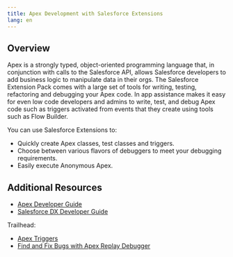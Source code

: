 ```yaml
---
title: Apex Development with Salesforce Extensions
lang: en
---
```


## Overview

Apex is a strongly typed, object-oriented programming language that, in conjunction with calls to the Salesforce API, allows Salesforce developers to add business logic to manipulate data in their orgs. 
The Salesforce Extension Pack comes with a large set of tools for writing, testing, refactoring and debugging your Apex code. In app assistance makes it easy for even low code developers and admins to write, test, and debug Apex code such as triggers activated from events that they create using tools such as Flow Builder. 

You can use Salesforce Extensions to:
-  Quickly create Apex classes, test classes and triggers.
-  Choose between various flavors of debuggers to meet your debugging requirements.
-  Easily execute Anonymous Apex.

## Additional Resources

- [Apex Developer Guide](https://developer.salesforce.com/docs/atlas.en-us.apexcode.meta/apexcode/apex_dev_guide.htm)
- [Salesforce DX Developer Guide](https://developer.salesforce.com/docs/atlas.en-us.sfdx_dev.meta/sfdx_dev)

Trailhead:
- [Apex Triggers](https://trailhead.salesforce.com/content/learn/modules/apex_triggers)
- [Find and Fix Bugs with Apex Replay Debugger](https://trailhead.salesforce.com/content/learn/projects/find-and-fix-bugs-with-apex-replay-debugger)
